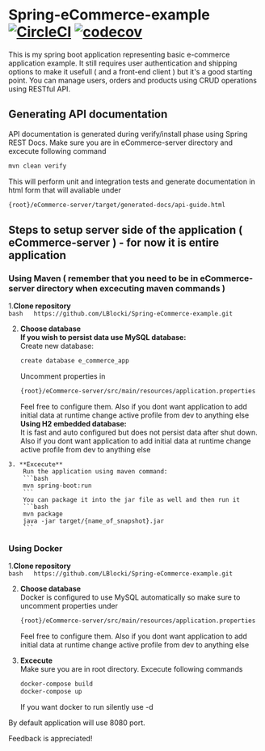# Spring-eCommerce-example [![CircleCI](https://circleci.com/gh/LBlocki/Spring-eCommerce-example.svg?style=shield)](https://circleci.com/gh/LBlocki/Spring-eCommerce-example) [![codecov](https://codecov.io/gh/LBlocki/Spring-eCommerce-example/branch/master/graph/badge.svg)](https://codecov.io/gh/LBlocki/Spring-eCommerce-example)
This is my spring boot application representing basic e-commerce application example. 
It still requires user authentication and shipping options to make it usefull ( and a front-end client ) but it's a good starting point.
You can manage users, orders and products using CRUD operations using RESTful API.

## Generating API documentation
   API documentation is generated during verify/install phase using Spring REST Docs. Make sure you are in eCommerce-server directory
   and excecute following command  
   ```bash
   mvn clean verify
   ```
   This will perform unit and integration tests and generate documentation in html form that will avaliable under  
   ```bash
   {root}/eCommerce-server/target/generated-docs/api-guide.html
   ```  
   
## Steps to setup server side of the application ( eCommerce-server ) - for now it is entire application  

   ### Using Maven ( remember that you need to be in eCommerce-server directory when excecuting maven commands )  
   
   1.**Clone repository**  
        ```bash  
        https://github.com/LBlocki/Spring-eCommerce-example.git  
        ```  
        
   2. **Choose database**  
        **If you wish to persist data use MySQL database:**  
        Create new database:  
        ```bash  
        create database e_commerce_app  
        ```  
        Uncomment properties in  
        ```bash  
        {root}/eCommerce-server/src/main/resources/application.properties  
        ```  
        Feel free to configure them. Also if you dont want
        application to add initial data at runtime change active profile from dev to anything else  
        **Using H2 embedded database:**  
        It is fast and auto configured but does not persist data after shut down. Also if you dont want
        application to add initial data at runtime change active profile from dev to anything else  
        
    3. **Excecute**  
        Run the application using maven command:  
        ```bash  
        mvn spring-boot:run  
        ```  
        You can package it into the jar file as well and then run it  
        ```bash  
        mvn package  
        java -jar target/{name_of_snapshot}.jar  
        ```  
        
   ### Using Docker  
   
   1.**Clone repository**  
        ```bash  
        https://github.com/LBlocki/Spring-eCommerce-example.git  
        ```  
        
   2. **Choose database**  
        Docker is configured to use MySQL automatically so make sure to uncomment properties under  
        ```bash  
        {root}/eCommerce-server/src/main/resources/application.properties  
        ```  
        Feel free to configure them. Also if you dont want
        application to add initial data at runtime change active profile from dev to anything else  
        
   3. **Excecute**  
        Make sure you are in root directory. Excecute following commands  
        ```bash  
        docker-compose build  
        docker-compose up  
        ```  
        If you want docker to run silently use -d  

By default application will use 8080 port.  

Feedback is appreciated!  
